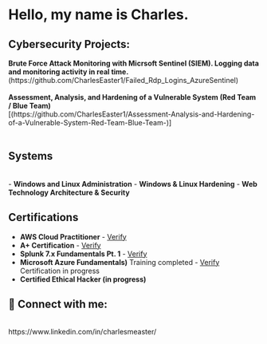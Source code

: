 <h1>Hello, my name is Charles. <br>


<h2>Cybersecurity Projects:</h2>
<b>Brute Force Attack Monitoring with Micrsoft Sentinel (SIEM). Logging data and monitoring activity in real time.</b>  <br>        (https://github.com/CharlesEaster1/Failed_Rdp_Logins_AzureSentinel)
  <br>
  <br>
<b>Assessment, Analysis, and Hardening of a Vulnerable System (Red Team / Blue Team)</b><br>
[(https://github.com/CharlesEaster1/Assessment-Analysis-and-Hardening-of-a-Vulnerable-System-Red-Team-Blue-Team-)]
  <br>
  <br>
  
<h2>Systems</h2><br>
- <b>Windows and Linux Administration</b>
- <b>Windows & Linux Hardening</b>
- <b>Web Technology Architecture & Security</b>
  
<h2>Certifications</h2>

- <b>AWS Cloud Practitioner</b> - [Verify](https://www.credly.com/badges/99db585d-a78a-48a1-97e2-cb2dc9d4ca7c/public_url) 
- <b>A+ Certification</b> - [Verify](https://www.credly.com/badges/8b5c95fa-bccb-422f-8052-b1b3deb5a6bc/linked_in_profile)  
- <b>Splunk 7.x Fundamentals Pt. 1</b> - [Verify](https://education.splunk.com/award/completion/22830d48-5c61-3e69-829c-12a33c67a5c9/view-ext)
- <b>Microsoft Azure Fundamentals)</b> Training completed - [Verify](https://i.imgur.com/t2v5VUx.png) Certification in progress
- <b>Certified Ethical Hacker (in progress)</b>



<h2> 🤳 Connect with me:</h2>
<br>
https://www.linkedin.com/in/charlesmeaster/


<!--

Here are some ideas to get you started:

- 🔭 I’m currently working on ...
- 🌱 I’m currently learning ...
- 👯 I’m looking to collaborate on ...
- 🤔 I’m looking for help with ...
- 💬 Ask me about ...
- 📫 How to reach me: ...
- 😄 Pronouns: ...
- ⚡ Fun fact: ...
-->
